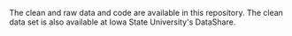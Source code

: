 The clean and raw data and code are available in this repository. The clean data set is also available at Iowa State University's DataShare.
